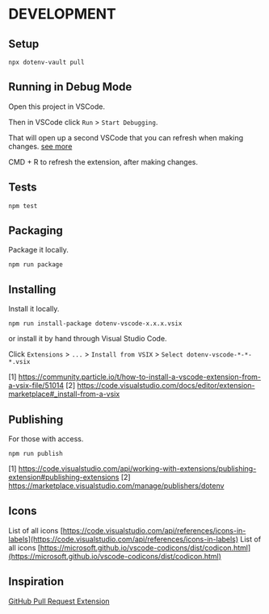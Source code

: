 # DEVELOPMENT

## Setup

```
npx dotenv-vault pull
```

## Running in Debug Mode

Open this project in VSCode.

Then in VSCode click `Run` > `Start Debugging`.

That will open up a second VSCode that you can refresh when making changes. [see more](https://www.youtube.com/watch?v=a5DX5pQ9p5M)

CMD + R to refresh the extension, after making changes.

## Tests

```
npm test
```

## Packaging

Package it locally.

```
npm run package
```

## Installing

Install it locally.

```
npm run install-package dotenv-vscode-x.x.x.vsix
```

or install it by hand through Visual Studio Code.

Click `Extensions` > `...` > `Install from VSIX` > `Select dotenv-vscode-*-*-*.vsix`

[1] https://community.particle.io/t/how-to-install-a-vscode-extension-from-a-vsix-file/51014
[2] https://code.visualstudio.com/docs/editor/extension-marketplace#_install-from-a-vsix

## Publishing

For those with access.

```
npm run publish
```

[1] https://code.visualstudio.com/api/working-with-extensions/publishing-extension#publishing-extensions
[2] https://marketplace.visualstudio.com/manage/publishers/dotenv

## Icons

List of all icons [https://code.visualstudio.com/api/references/icons-in-labels](https://code.visualstudio.com/api/references/icons-in-labels)
List of all icons [https://microsoft.github.io/vscode-codicons/dist/codicon.html](https://microsoft.github.io/vscode-codicons/dist/codicon.html)

## Inspiration

[GitHub Pull Request Extension](https://github.com/microsoft/vscode-pull-request-github/blob/main/package.json)
